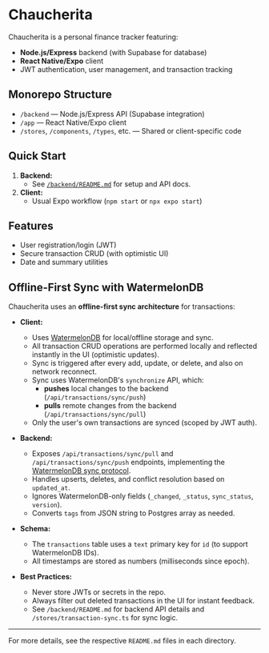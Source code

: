 # Chaucherita

Chaucherita is a personal finance tracker featuring:

- **Node.js/Express** backend (with Supabase for database)
- **React Native/Expo** client
- JWT authentication, user management, and transaction tracking

## Monorepo Structure

- `/backend` — Node.js/Express API (Supabase integration)
- `/app` — React Native/Expo client
- `/stores`, `/components`, `/types`, etc. — Shared or client-specific code

## Quick Start

1. **Backend:**
   - See [`/backend/README.md`](./backend/README.md) for setup and API docs.
2. **Client:**
   - Usual Expo workflow (`npm start` or `npx expo start`)

## Features

- User registration/login (JWT)
- Secure transaction CRUD (with optimistic UI)
- Date and summary utilities

## Offline-First Sync with WatermelonDB

Chaucherita uses an **offline-first sync architecture** for transactions:

- **Client:**

  - Uses [WatermelonDB](https://nozbe.github.io/WatermelonDB/) for local/offline storage and sync.
  - All transaction CRUD operations are performed locally and reflected instantly in the UI (optimistic updates).
  - Sync is triggered after every add, update, or delete, and also on network reconnect.
  - Sync uses WatermelonDB's `synchronize` API, which:
    - **pushes** local changes to the backend (`/api/transactions/sync/push`)
    - **pulls** remote changes from the backend (`/api/transactions/sync/pull`)
  - Only the user's own transactions are synced (scoped by JWT auth).

- **Backend:**

  - Exposes `/api/transactions/sync/pull` and `/api/transactions/sync/push` endpoints, implementing the [WatermelonDB sync protocol](https://watermelondb.dev/docs/Sync/#sync-protocol).
  - Handles upserts, deletes, and conflict resolution based on `updated_at`.
  - Ignores WatermelonDB-only fields (`_changed`, `_status`, `sync_status`, `version`).
  - Converts `tags` from JSON string to Postgres array as needed.

- **Schema:**

  - The `transactions` table uses a `text` primary key for `id` (to support WatermelonDB IDs).
  - All timestamps are stored as numbers (milliseconds since epoch).

- **Best Practices:**
  - Never store JWTs or secrets in the repo.
  - Always filter out deleted transactions in the UI for instant feedback.
  - See `/backend/README.md` for backend API details and `/stores/transaction-sync.ts` for sync logic.

---

For more details, see the respective `README.md` files in each directory.
